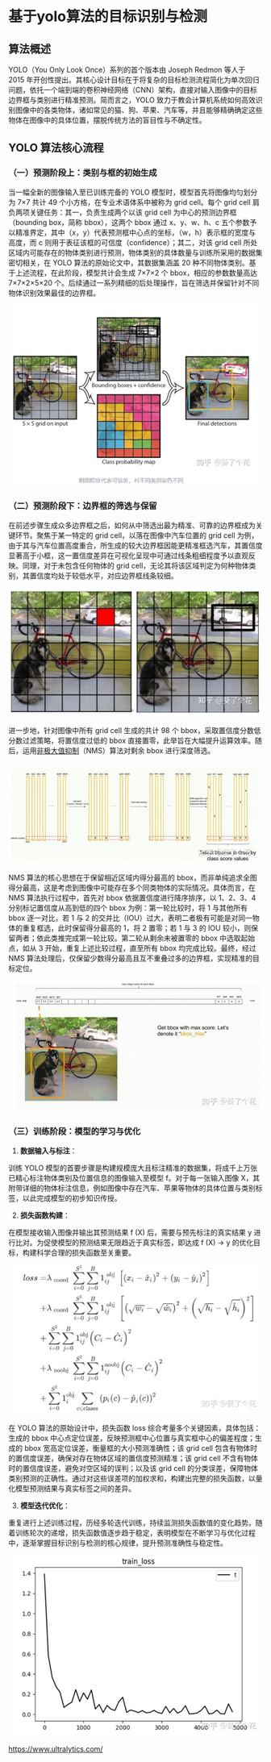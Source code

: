 # 基于yolo算法的目标识别与检测


<!--more-->

## 算法概述

YOLO（You Only Look Once）系列的首个版本由 Joseph Redmon 等人于 2015 年开创性提出。其核心设计目标在于将复杂的目标检测流程简化为单次回归问题，依托一个端到端的卷积神经网络（CNN）架构，直接对输入图像中的目标边界框与类别进行精准预测。简而言之，YOLO 致力于教会计算机系统如何高效识别图像中的各类物体，诸如常见的猫、狗、苹果、汽车等，并且能够精确确定这些物体在图像中的具体位置，摆脱传统方法的盲目性与不确定性。

## YOLO 算法核心流程

### （一）预测阶段上：类别与框的初始生成

当一幅全新的图像输入至已训练完备的 YOLO 模型时，模型首先将图像均匀划分为 7×7 共计 49 个小方格，在专业术语体系中被称为 grid cell。每个 grid cell 肩负两项关键任务：其一，负责生成两个以该 grid cell 为中心的预测边界框（bounding box，简称 bbox），这两个 bbox 通过 x、y、w、h、c 五个参数予以精准界定，其中（x，y）代表预测框中心点的坐标，（w，h）表示框的宽度与高度，而 c 则用于表征该框的可信度（confidence）；其二，对该 grid cell 所处区域内可能存在的物体类别进行预测，物体类别的具体数量与训练所采用的数据集密切相关，在 YOLO 算法的原始论文中，其数据集涵盖 20 种不同物体类别。基于上述流程，在此阶段，模型共计会生成 7×7×2 个 bbox，相应的参数数量高达 7×7×2×5×20 个。后续通过一系列精细的后处理操作，旨在筛选并保留针对不同物体识别效果最佳的边界框。

![image-20250612212539410](images/image-20250612212539410.png)

### （二）预测阶段下：边界框的筛选与保留

在前述步骤生成众多边界框之后，如何从中筛选出最为精准、可靠的边界框成为关键环节。聚焦于某一特定的 grid cell，以落在图像中汽车位置的 grid cell 为例，由于其与汽车位置高度重合，所生成的较大边界框因能更精准框选汽车，其置信度显著高于小框，这一置信度差异在可视化呈现中可通过线条粗细程度予以直观反映。同理，对于未包含任何物体的 grid cell，无论其将该区域判定为何种物体类别，其置信度均处于较低水平，对应边界框线条较细。

![image-20250612212604356](images/image-20250612212604356.png)

进一步地，针对图像中所有 grid cell 生成的共计 98 个 bbox，采取置信度分数低分数过滤策略，将置信度过低的 bbox 直接置零，此举旨在大幅提升运算效率。随后，运用[非极大值抑制](https://zhida.zhihu.com/search?content_id=252213848&content_type=Article&match_order=1&q=非极大值抑制&zd_token=eyJhbGciOiJIUzI1NiIsInR5cCI6IkpXVCJ9.eyJpc3MiOiJ6aGlkYV9zZXJ2ZXIiLCJleHAiOjE3NDk5MDcxODYsInEiOiLpnZ7mnoHlpKflgLzmipHliLYiLCJ6aGlkYV9zb3VyY2UiOiJlbnRpdHkiLCJjb250ZW50X2lkIjoyNTIyMTM4NDgsImNvbnRlbnRfdHlwZSI6IkFydGljbGUiLCJtYXRjaF9vcmRlciI6MSwiemRfdG9rZW4iOm51bGx9.ZOd0l7SnNH8ZP-MtnLztYh6lY_43kv0VU8EBKw7SGVE&zhida_source=entity)（NMS）算法对剩余 bbox 进行深度筛选。

![image-20250612212951060](images/image-20250612212951060.png)

NMS 算法的核心思想在于保留相近区域内得分最高的 bbox，而非单纯追求全图得分最高，这是考虑到图像中可能存在多个同类物体的实际情况。具体而言，在 NMS 算法执行过程中，首先对 bbox 依据置信度进行降序排序，以 1、2、3、4 分别标记置信度从高到低的四个 bbox 为例：第一轮比较时，将 1 与其他所有 bbox 逐一对比，若 1 与 2 的交并比（IOU）过大，表明二者极有可能是对同一物体的重复框选，此时保留得分最高的 1，将 2 置零；若 1 与 3 的 IOU 较小，则保留两者；依此类推完成第一轮比较。第二轮从剩余未被置零的 bbox 中选取起始点，如从 3 开始，重复上述比较过程，直至所有 bbox 均完成比较。最终，经过 NMS 算法处理后，仅保留少数得分最高且互不重叠过多的边界框，实现精准的目标定位。

![img](images/v2-cdbed2ecdb785556f1b41b2fd0095ca7_1440w.jpg)

### （三）训练阶段：模型的学习与优化

1. **数据输入与标注**：

训练 YOLO 模型的首要步骤是构建规模庞大且标注精准的数据集，将成千上万张已精心标注物体类别及位置信息的图像输入至模型 f。对于每一张输入图像 X，其附带详细的物体标注信息，例如图像中存在汽车、苹果等物体的具体位置与类别标签，以此完成模型的初步知识传授。

2. **损失函数构建**：

在模型接收输入图像并输出其预测结果 f (X) 后，需要与预先标注的真实结果 y 进行比对。为促使模型的预测结果无限趋近于真实标签，即达成 f (X) → y 的优化目标，构建科学合理的损失函数至关重要。

![img](images/v2-812b46e890034277c7056efd2b548aed_1440w.jpg)

在 YOLO 算法的原始设计中，损失函数 loss 综合考量多个关键因素，具体包括：生成的 bbox 中心点定位误差，反映预测框中心位置与真实框中心的偏差程度；生成的 bbox 宽高定位误差，衡量框的大小预测准确性；该 grid cell 包含有物体时的置信度误差，确保对存在物体区域的置信度预测精准；该 grid cell 不含有物体时的置信度误差，避免对空区域的误判；以及该 grid cell 的分类误差，保障物体类别预测的正确性。通过对这些误差项的加权求和，构建出完整的损失函数，以量化模型预测结果与真实标签之间的差异。

3. **模型迭代优化**：

重复进行上述训练过程，历经多轮迭代训练，持续监测损失函数值的变化趋势。随着训练轮次的递增，损失函数值逐步趋于稳定，表明模型在不断学习与优化过程中，逐渐掌握目标识别与检测的核心规律，提升预测准确性与稳定性。

![img](images/v2-05937209ac1c56f1bf6b120de2ae0af2_1440w.jpg)

https://www.ultralytics.com/

